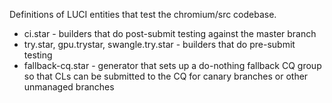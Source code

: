 Definitions of LUCI entities that test the chromium/src codebase.

* ci.star - builders that do post-submit testing against the master branch
* try.star, gpu.trystar, swangle.try.star - builders that do pre-submit testing
* fallback-cq.star - generator that sets up a do-nothing fallback CQ
  group so that CLs can be submitted to the CQ for canary branches or
  other unmanaged branches
